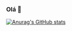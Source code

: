 ### Olá 👋

[![Anurag's GitHub stats](https://github-readme-stats.vercel.app/api?username=Victor-Felipe-Carvalho&show_icons=true&theme=tokyonight)](https://github.com/anuraghazra/github-readme-stats)
